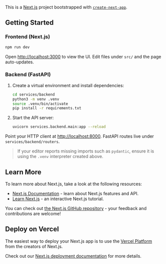 This is a [Next.js](https://nextjs.org) project bootstrapped with [`create-next-app`](https://github.com/vercel/next.js/tree/canary/packages/create-next-app).

## Getting Started

### Frontend (Next.js)

```bash
npm run dev
```

Open [http://localhost:3000](http://localhost:3000) to view the UI. Edit files under `src/` and the page auto-updates.

### Backend (FastAPI)

1. Create a virtual environment and install dependencies:

   ```bash
   cd services/backend
   python3 -m venv .venv
   source .venv/bin/activate
   pip install -r requirements.txt
   ```

2. Start the API server:

   ```bash
   uvicorn services.backend.main:app --reload
   ```

Point your HTTP client at [http://localhost:8000](http://localhost:8000). FastAPI routes live under `services/backend/routers`.

> If your editor reports missing imports such as `pydantic`, ensure it is using the `.venv` interpreter created above.

## Learn More

To learn more about Next.js, take a look at the following resources:

- [Next.js Documentation](https://nextjs.org/docs) - learn about Next.js features and API.
- [Learn Next.js](https://nextjs.org/learn) - an interactive Next.js tutorial.

You can check out [the Next.js GitHub repository](https://github.com/vercel/next.js) - your feedback and contributions are welcome!

## Deploy on Vercel

The easiest way to deploy your Next.js app is to use the [Vercel Platform](https://vercel.com/new?utm_medium=default-template&filter=next.js&utm_source=create-next-app&utm_campaign=create-next-app-readme) from the creators of Next.js.

Check out our [Next.js deployment documentation](https://nextjs.org/docs/app/building-your-application/deploying) for more details.
